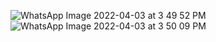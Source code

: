 ![WhatsApp Image 2022-04-03 at 3 49 52 PM](https://user-images.githubusercontent.com/102163484/161423457-935f04d6-0bf3-46d8-b647-86b40882f204.jpeg)
![WhatsApp Image 2022-04-03 at 3 50 09 PM](https://user-images.githubusercontent.com/102163484/161423461-66816d78-fd0e-4d02-ae71-bcb54ace258c.jpeg)

